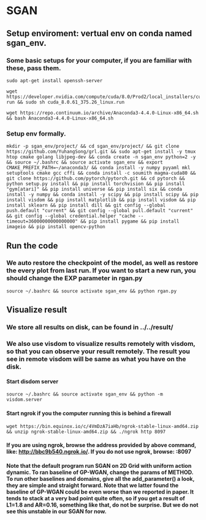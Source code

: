 # SGAN
####

## Setup enviroment: vertual env on conda named sgan_env.
### Some basic setups for your computer, if you are familiar with these, pass them.
```
sudo apt-get install openssh-server
```
```
wget https://developer.nvidia.com/compute/cuda/8.0/Prod2/local_installers/cuda_8.0.61_375.26_linux-run && sudo sh cuda_8.0.61_375.26_linux.run
```
```
wget https://repo.continuum.io/archive/Anaconda3-4.4.0-Linux-x86_64.sh && bash Anaconda3-4.4.0-Linux-x86_64.sh
```
### Setup env formally.
```
mkdir -p sgan_env/project/ && cd sgan_env/project/ && git clone https://github.com/YuhangSong/grl.git && sudo apt-get install -y tmux htop cmake golang libjpeg-dev && conda create -n sgan_env python=2 -y && source ~/.bashrc && source activate sgan_env && export CMAKE_PREFIX_PATH=~/anaconda3/ && conda install -y numpy pyyaml mkl setuptools cmake gcc cffi && conda install -c soumith magma-cuda80 && git clone https://github.com/pytorch/pytorch.git && cd pytorch && python setup.py install && pip install torchvision && pip install "gym[atari]" && pip install universe && pip install six && conda install -y numpy && conda install -y scipy && pip install scipy && pip install visdom && pip install matplotlib && pip install visdom && pip install sklearn && pip install dill && git config --global push.default "current" && git config --global pull.default "current" && git config --global credential.helper "cache --timeout=36000000000000000" && pip install pygame && pip install imageio && pip install opencv-python
```

## Run the code
### We auto restore the checkpoint of the model, as well as restore the every plot from last run. If you want to start a new run, you should change the EXP parameter in rgan.py
```
source ~/.bashrc && source activate sgan_env && python rgan.py
```

## Visualize result
### We store all results on disk, can be found in ../../result/
### We also use visdom to visualize results remotely with visdom, so that you can observe your result remotely. The result you see in remote visdom will be same as what you have on the disk.
#### Start disdom server
```
source ~/.bashrc && source activate sgan_env && python -m visdom.server
```
#### Start ngrok if you the computer running this is behind a firewall
```
wget https://bin.equinox.io/c/4VmDzA7iaHb/ngrok-stable-linux-amd64.zip && unzip ngrok-stable-linux-amd64.zip && ./ngrok http 8097
```
#### If you are using ngrok, browse the address provided by above command, like: http://bbc9b540.ngrok.io/. If you do not use ngrok, browse: <your ip>:8097

#### Note that the default program run SGAN on 2D Grid with uniform action dynamic. To ran baseline of GP-WGAN, change the params of METHOD. To run other baselines and domains, give all the add_parameter() a look, they are simple and straight forward. Note that we latter found the baseline of GP-WGAN could be even worse than we reported in paper. It tends to stack at a very bad point quite often, so if you get a result of L1=1.8 and AR=0.16, something like that, do not be surprise. But we do not see this unstable in our SGAN for now.
